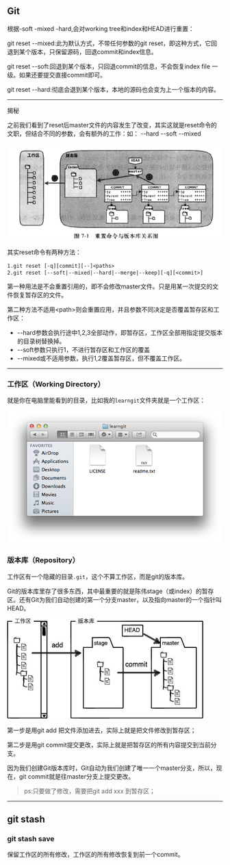 ## Git

根据-soft -mixed -hard,会对working tree和index和HEAD进行重置：

git reset --mixed:此为默认方式，不带任何参数的git reset，即这种方式，它回退到某个版本，只保留源码，回退commit和index信息。

git reset --soft:回退到某个版本，只回退commit的信息，不会恢复index file 一级。如果还要提交直接commit即可。

git reset --hard:彻底会退到某个版本，本地的源码也会变为上一个版本的内容。


----
揭秘

之前我们看到了reset后master文件的内容发生了改变，其实这就是reset命令的文职，但结合不同的参数，会有额外的工作：如： --hard --soft --mixed 


 ![重置命令与版本库关系图](https://github.com/695954085/biji-note-/blob/master/res/git_reset_introduction.png?raw=true)


其实reset命令有两种方法：

	1.git reset [-q][commit][--]<paths>
	2.git reset [--soft|--mixed|--hard|--merge|--keep][-q][<commit>]

第一种用法是不会重置引用的，即不会修改master文件。只是用某一次提交的文件恢复暂存区的文件。

第二种方法不适用&lt;path&gt;则会重置应用，并且参数不同决定是否覆盖暂存区和工作区：

- --hard参数会执行途中1,2,3全部动作，即暂存区，工作区全部用指定提交版本的目录树替换掉。
- --soft参数只执行1，不进行暂存区和工作区的覆盖
- --mixed或不适用参数，执行1,2覆盖暂存区，但不覆盖工作区。



----------
### 工作区（Working Directory）

就是你在电脑里能看到的目录，比如我的<code>learngit</code>文件夹就是一个工作区：

![](https://github.com/695954085/biji-note-/blob/master/res/WorkingDirectory_learngit.png?raw=true)

### 版本库（Repository）

工作区有一个隐藏的目录<code>.git</code>，这个不算工作区，而是git的版本库。

Git的版本库里存了很多东西，其中最重要的就是陈伟stage（或index）的暂存区。还有Git为我们自动创建的第一个分支master，以及指向master的一个指针叫HEAD。

![](https://github.com/695954085/biji-note-/blob/master/res/index_learngit.jpg?raw=true)

第一步是用git add 把文件添加进去，实际上就是把文件修改到暂存区；

第二步是用git commit提交更改，实际上就是把暂存区的所有内容提交到当前分支。

因为我们创建Git版本库时，Git自动为我们创建了唯一一个master分支，所以，现在，git commit就是往master分支上提交更改。

> ps:只要做了修改，需要把git add xxx 到暂存区；


----------


## git stash

### git stash save

保留工作区的所有修改，工作区的所有修改恢复到前一个commit。